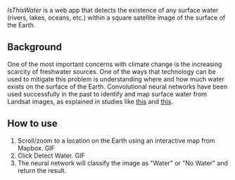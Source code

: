 _IsThisWater_ is a web app that detects the existence of any surface water (rivers, lakes, oceans, etc.) within a square satellite image of the surface of the Earth.


## Background

One of the most important concerns with climate change is the increasing scarcity of freshwater sources. One of the ways that technology can be used to mitigate this problem is understanding where and how much water exists on the surface of the Earth. Convolutional neural networks have been used successfully in the past to identify and map surface water from Landsat images, as explained in studies like <a href="https://www.tandfonline.com/doi/pdf/10.1080/17538947.2015.1026420?needAccess=true&">this</a> and <a href="http://live.ece.utexas.edu/publications/2017/isikdogan2017surface.pdf">this</a>.

## How to use
1. Scroll/zoom to a location on the Earth using an interactive map from Mapbox.
GIF
2. Click Detect Water.
GIF
3. The neural network will classify the image as "Water" or "No Water" and return the result. 
